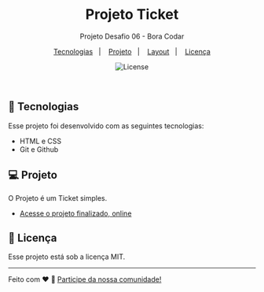 <h1 align="center"> Projeto Ticket </h1>

<p align="center">
Projeto Desafio 06 - Bora Codar <br/>
</p>

<p align="center">
  <a href="#-tecnologias">Tecnologias</a>&nbsp;&nbsp;&nbsp;|&nbsp;&nbsp;&nbsp;
  <a href="#-projeto">Projeto</a>&nbsp;&nbsp;&nbsp;|&nbsp;&nbsp;&nbsp;
  <a href="#-layout">Layout</a>&nbsp;&nbsp;&nbsp;|&nbsp;&nbsp;&nbsp;
  <a href="#memo-licença">Licença</a>
</p>

<p align="center">
  <img alt="License" src="https://img.shields.io/static/v1?label=license&message=MIT&color=49AA26&labelColor=000000">
</p>

<br>



## 🚀 Tecnologias

Esse projeto foi desenvolvido com as seguintes tecnologias:

- HTML e CSS
- Git e Github

## 💻 Projeto

O Projeto é um Ticket simples.

- [Acesse o projeto finalizado, online](https://andremasterdeveloper.github.io/ticket/)


## :memo: Licença

Esse projeto está sob a licença MIT.

---

Feito com ♥  :wave: [Participe da nossa comunidade!](https://discord.gg/rocketseat)
